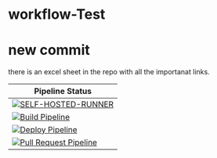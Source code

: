 # workflow-Test
# new commit
there is an excel sheet in the repo with all the importanat links.

| Pipeline Status |
| --------------- |
|[![SELF-HOSTED-RUNNER](https://github.com/Mayur-1999/workflow-Test/actions/workflows/self-hosted-customised-workflow.yaml/badge.svg?branch=main)](https://github.com/Mayur-1999/workflow-Test/actions/workflows/self-hosted-customised-workflow.yaml)|
|[![Build Pipeline](https://github.com/Mayur-1999/workflow-Test/actions/workflows/Build.yaml/badge.svg)](https://github.com/Mayur-1999/workflow-Test/actions/workflows/Build.yaml)|
| [![Deploy Pipeline](https://github.com/Mayur-1999/workflow-Test/actions/workflows/Deploy.yaml/badge.svg)](https://github.com/Mayur-1999/workflow-Test/actions/workflows/Deploy.yaml) |
| [![Pull Request Pipeline](https://github.com/Mayur-1999/workflow-Test/actions/workflows/pull-request.yaml/badge.svg)](https://github.com/Mayur-1999/workflow-Test/actions/workflows/pull-request.yaml) |
